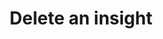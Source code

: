 ---
title: Delete an insight
excerpt: Delete an insight.
api:
  file: data-world.json
  operationId: deleteInsight
hidden: false
---